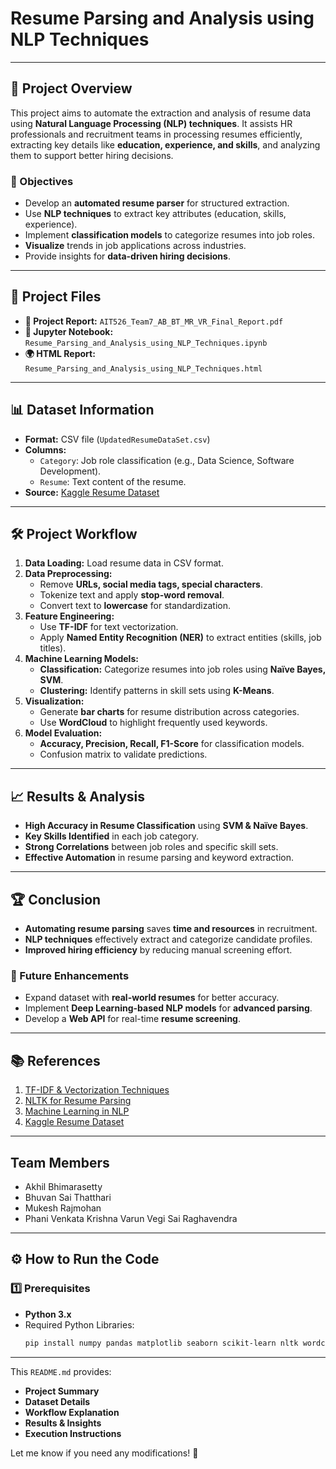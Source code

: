 # Resume Parsing and Analysis using NLP Techniques

---

## 📌 Project Overview
This project aims to automate the extraction and analysis of resume data using **Natural Language Processing (NLP) techniques**. It assists HR professionals and recruitment teams in processing resumes efficiently, extracting key details like **education, experience, and skills**, and analyzing them to support better hiring decisions.

### 🎯 Objectives
- Develop an **automated resume parser** for structured extraction.
- Use **NLP techniques** to extract key attributes (education, skills, experience).
- Implement **classification models** to categorize resumes into job roles.
- **Visualize** trends in job applications across industries.
- Provide insights for **data-driven hiring decisions**.

---

## 📂 Project Files
- **📄 Project Report:** `AIT526_Team7_AB_BT_MR_VR_Final_Report.pdf`
- **📓 Jupyter Notebook:** `Resume_Parsing_and_Analysis_using_NLP_Techniques.ipynb`
- **🌍 HTML Report:** `Resume_Parsing_and_Analysis_using_NLP_Techniques.html`

---

## 📊 Dataset Information
- **Format:** CSV file (`UpdatedResumeDataSet.csv`)
- **Columns:**
  - `Category`: Job role classification (e.g., Data Science, Software Development).
  - `Resume`: Text content of the resume.
- **Source:** [Kaggle Resume Dataset](https://www.kaggle.com/datasets/gauravduttakiit/resume-dataset)

---

## 🛠️ Project Workflow
1. **Data Loading:** Load resume data in CSV format.
2. **Data Preprocessing:**
   - Remove **URLs, social media tags, special characters**.
   - Tokenize text and apply **stop-word removal**.
   - Convert text to **lowercase** for standardization.
3. **Feature Engineering:**
   - Use **TF-IDF** for text vectorization.
   - Apply **Named Entity Recognition (NER)** to extract entities (skills, job titles).
4. **Machine Learning Models:**
   - **Classification:** Categorize resumes into job roles using **Naïve Bayes, SVM**.
   - **Clustering:** Identify patterns in skill sets using **K-Means**.
5. **Visualization:**
   - Generate **bar charts** for resume distribution across categories.
   - Use **WordCloud** to highlight frequently used keywords.
6. **Model Evaluation:**
   - **Accuracy, Precision, Recall, F1-Score** for classification models.
   - Confusion matrix to validate predictions.

---

## 📈 Results & Analysis
- **High Accuracy in Resume Classification** using **SVM & Naïve Bayes**.
- **Key Skills Identified** in each job category.
- **Strong Correlations** between job roles and specific skill sets.
- **Effective Automation** in resume parsing and keyword extraction.

---

## 🏆 Conclusion
- **Automating resume parsing** saves **time and resources** in recruitment.
- **NLP techniques** effectively extract and categorize candidate profiles.
- **Improved hiring efficiency** by reducing manual screening effort.

### 🚀 Future Enhancements
- Expand dataset with **real-world resumes** for better accuracy.
- Implement **Deep Learning-based NLP models** for **advanced parsing**.
- Develop a **Web API** for real-time **resume screening**.

---

## 📚 References
1. [TF-IDF & Vectorization Techniques](https://scikit-learn.org/stable/modules/feature_extraction.html)
2. [NLTK for Resume Parsing](https://www.nltk.org/)
3. [Machine Learning in NLP](https://scikit-learn.org/)
4. [Kaggle Resume Dataset](https://www.kaggle.com/datasets/gauravduttakiit/resume-dataset)

---

## Team Members
- Akhil Bhimarasetty
- Bhuvan Sai Thatthari
- Mukesh Rajmohan
- Phani Venkata Krishna Varun Vegi Sai Raghavendra

---

## ⚙️ How to Run the Code
### 1️⃣ Prerequisites
- **Python 3.x**
- Required Python Libraries:
  ```bash
  pip install numpy pandas matplotlib seaborn scikit-learn nltk wordcloud

---


This `README.md` provides:
- **Project Summary**
- **Dataset Details**
- **Workflow Explanation**
- **Results & Insights**
- **Execution Instructions**

Let me know if you need any modifications! 🚀

